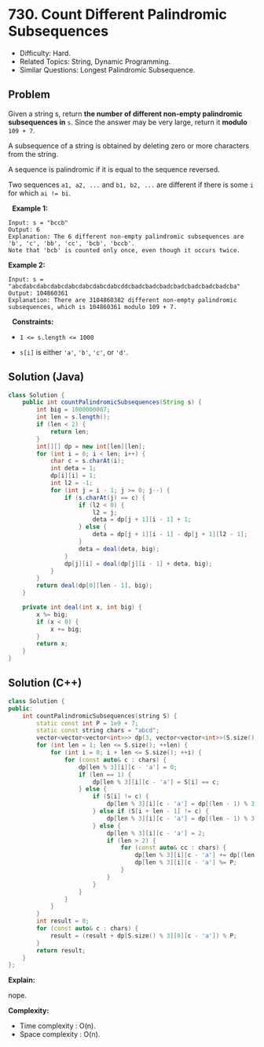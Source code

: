 # 730. Count Different Palindromic Subsequences

- Difficulty: Hard.
- Related Topics: String, Dynamic Programming.
- Similar Questions: Longest Palindromic Subsequence.

## Problem

Given a string s, return **the number of different non-empty palindromic subsequences in** ```s```. Since the answer may be very large, return it **modulo** ```109 + 7```.

A subsequence of a string is obtained by deleting zero or more characters from the string.

A sequence is palindromic if it is equal to the sequence reversed.

Two sequences ```a1, a2, ...``` and ```b1, b2, ...``` are different if there is some ```i``` for which ```ai != bi```.

 
**Example 1:**

```
Input: s = "bccb"
Output: 6
Explanation: The 6 different non-empty palindromic subsequences are 'b', 'c', 'bb', 'cc', 'bcb', 'bccb'.
Note that 'bcb' is counted only once, even though it occurs twice.
```

**Example 2:**

```
Input: s = "abcdabcdabcdabcdabcdabcdabcdabcddcbadcbadcbadcbadcbadcbadcbadcba"
Output: 104860361
Explanation: There are 3104860382 different non-empty palindromic subsequences, which is 104860361 modulo 109 + 7.
```

 
**Constraints:**


	
- ```1 <= s.length <= 1000```
	
- ```s[i]``` is either ```'a'```, ```'b'```, ```'c'```, or ```'d'```.

## Solution (Java)
```java
class Solution {
    public int countPalindromicSubsequences(String s) {
        int big = 1000000007;
        int len = s.length();
        if (len < 2) {
            return len;
        }
        int[][] dp = new int[len][len];
        for (int i = 0; i < len; i++) {
            char c = s.charAt(i);
            int deta = 1;
            dp[i][i] = 1;
            int l2 = -1;
            for (int j = i - 1; j >= 0; j--) {
                if (s.charAt(j) == c) {
                    if (l2 < 0) {
                        l2 = j;
                        deta = dp[j + 1][i - 1] + 1;
                    } else {
                        deta = dp[j + 1][i - 1] - dp[j + 1][l2 - 1];
                    }
                    deta = deal(deta, big);
                }
                dp[j][i] = deal(dp[j][i - 1] + deta, big);
            }
        }
        return deal(dp[0][len - 1], big);
    }

    private int deal(int x, int big) {
        x %= big;
        if (x < 0) {
            x += big;
        }
        return x;
    }
}
```

## Solution (C++)

```cpp
class Solution {
public:
    int countPalindromicSubsequences(string S) {
        static const int P = 1e9 + 7;
        static const string chars = "abcd";
        vector<vector<vector<int>>> dp(3, vector<vector<int>>(S.size(), vector<int>(4)));
        for (int len = 1; len <= S.size(); ++len) {
            for (int i = 0; i + len <= S.size(); ++i) {
                for (const auto& c : chars) {
                    dp[len % 3][i][c - 'a'] = 0;
                    if (len == 1) {
                        dp[len % 3][i][c - 'a'] = S[i] == c;
                    } else {
                        if (S[i] != c) {
                            dp[len % 3][i][c - 'a'] = dp[(len - 1) % 3][i + 1][c - 'a'];
                        } else if (S[i + len - 1] != c) {
                            dp[len % 3][i][c - 'a'] = dp[(len - 1) % 3][i][c - 'a'];
                        } else {
                            dp[len % 3][i][c - 'a'] = 2;
                            if (len > 2) {
                                for (const auto& cc : chars) {
                                    dp[len % 3][i][c - 'a'] += dp[(len - 2) % 3][i + 1][cc - 'a'];
                                    dp[len % 3][i][c - 'a'] %= P;
                                }
                            }
                        }
                    }
                }
            }
        }
        int result = 0;
        for (const auto& c : chars) {
            result = (result + dp[S.size() % 3][0][c - 'a']) % P;
        }
        return result;
    }
};
```

**Explain:**

nope.

**Complexity:**

* Time complexity : O(n).
* Space complexity : O(n).
